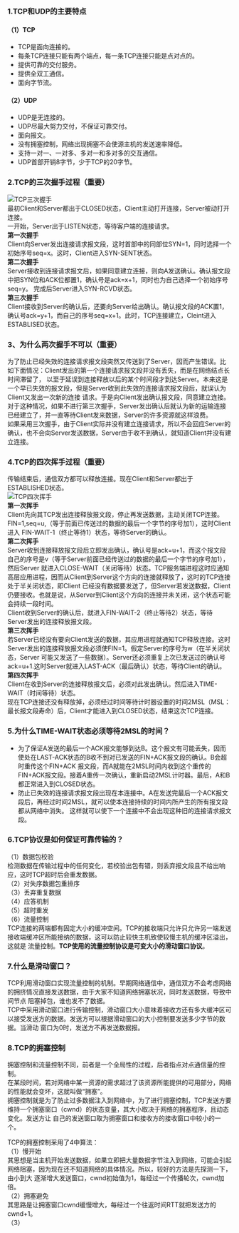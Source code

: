 ### 1.TCP和UDP的主要特点
#### （1）TCP
* TCP是面向连接的。  
* 每条TCP连接只能有两个端点，每一条TCP连接只能是点对点的。  
* 提供可靠的交付服务。  
* 提供全双工通信。  
* 面向字节流。  

#### （2）UDP
* UDP是无连接的。  
* UDP尽最大努力交付，不保证可靠交付。  
* 面向报文。  
* 没有拥塞控制，网络出现拥塞不会使源主机的发送速率降低。  
* 支持一对一、一对多、多对一和多对多的交互通信。  
* UDP首部开销8字节，少于TCP的20字节。  

### 2.TCP的三次握手过程（重要）
![TCP三次握手](http://blog.chinaunix.net/attachment/201304/8/22312037_1365405910EROI.png)  
最初Client和Server都出于CLOSED状态，Client主动打开连接，Server被动打开连接。  
一开始，Server出于LISTEN状态，等待客户端的连接请求。  
**第一次握手**  
Client向Server发出连接请求报文段，这时首部中的同部位SYN=1，同时选择一个初始序号seq=x。这时，Client进入SYN-SENT状态。  
**第二次握手**  
Server接收到连接请求报文后，如果同意建立连接，则向A发送确认。确认报文段中把SYN位和ACK位都置1，确认号是ack=x+1，同时也为自己选择一个初始序号seq=y。
完成后Server进入SYN-RCVD状态。  
**第三次握手**  
Client接收到Server的确认后，还要向Server给出确认。确认报文段的ACK置1，确认号ack=y+1，而自己的序号seq=x+1。此时，TCP连接建立，Cleint进入ESTABLISED状态。  

### 3、为什么两次握手不可以（重要）
为了防止已经失效的连接请求报文段突然又传送到了Server，因而产生错误。比如下面情况：Client发出的第一个连接请求报文段并没有丢失，而是在网络结点长时间滞留了，
以至于延误到连接释放以后的某个时间段才到达Server。本来这是一个早已失效的报文段，但是Server收到此失效的连接请求报文段后，就误认为Client又发出一次新的连接
请求。于是向Client发出确认报文段，同意建立连接。  
对于这种情况，如果不进行第三次握手，Server发出确认后就认为新的运输连接已经建立了，并一直等待Client发来数据，Server的许多资源就这样浪费。  
如果采用三次握手，由于Client实际并没有建立连接请求，所以不会回应Server的确认，也不会向Server发送数据，Server由于收不到确认，就知道Client并没有建立连接。

### 4.TCP的四次挥手过程（重要）
传输结束后，通信双方都可以释放连接。现在Client和Server都出于ESTABLISHED状态。  
![TCP四次挥手](https://img-blog.csdn.net/20180717204202563?watermark/2/text/aHR0cHM6Ly9ibG9nLmNzZG4ubmV0L3FxXzM4OTUwMzE2/font/5a6L5L2T/fontsize/400/fill/I0JBQkFCMA==/dissolve/70)  
**第一次挥手**  
Client先向其TCP发出连接释放报文段，停止再发送数据，主动关闭TCP连接。FIN=1,seq=u,（等于前面已传送过的数据的最后一个字节的序号加1），这时Client进入
FIN-WAIT-1（终止等待1）状态，等待Server的确认。  
**第二次挥手**  
Server收到连接释放报文段后立即发出确认，确认号是ack=u+1，而这个报文段自己的序号是v（等于Server前面已经传送过的数据的最后一个字节的序号加1），然后Server
就进入CLOSE-WAIT（关闭等待）状态。TCP服务端进程这时应通知高层应用进程，因而从Client到Server这个方向的连接就释放了，这时的TCP连接处于半关闭状态，即Client
已经没有数据要发送了，但Server若发送数据，Client仍要接收。也就是说，从Server到Client这个方向的连接并未关闭，这个状态可能会持续一段时间。  
Client收到Server的确认后，就进入FIN-WAIT-2（终止等待2）状态，等待Server发出的连接释放报文段。  
**第三次挥手**  
若Server已经没有要向Client发送的数据，其应用进程就通知TCP释放连接。这时Server发出的连接释放报文段必须使FIN=1。假定Server的序号为w（在半关闭状态，Server
可能又发送了一些数据）。Server还必须重复上次已发送过的确认号ack=u+1.这时Server就进入LAST-ACK（最后确认）状态，等待Client的确认。  
**第四次挥手**  
Client在收到Server的连接释放报文后，必须对此发出确认。然后进入TIME-WAIT（时间等待）状态。  
现在TCP连接还没有释放掉，必须经过时间等待计时器设置的时间2MSL（MSL：最长报文段寿命）后，Client才能进入到CLOSED状态，结束这次TCP连接。  

### 5.为什么TIME-WAIT状态必须等待2MSL的时间？
* 为了保证A发送的最后一个ACK报文能够到达B。这个报文有可能丢失，因而使处在LAST-ACK状态的B收不到对已发送的FIN+ACK报文段的确认。B会超时重传这个FIN+ACK
报文段，而A就能在2MSL时间内收到这个重传的FIN+ACK报文段。接着A重传一次确认，重新启动2MSL计时器。最后，A和B都正常进入到CLOSED状态。  
* 防止已失效的连接请求报文段出现在本连接中。A在发送完最后一个ACK报文段后，再经过时间2MSL，就可以使本连接持续的时间内所产生的所有报文段都从网络中消失。
这样就可以使下一个连接中不会出现这种旧的连接请求报文段。  

### 6.TCP协议是如何保证可靠传输的？
（1）数据包校验  
检测数据在传输过程中的任何变化，若校验出包有错，则丢弃报文段且不给出响应，这时TCP超时后会重发数据。  
（2）对失序数据包重排序  
（3）丢弃重复数据  
（4）应答机制  
（5）超时重发  
（6）流量控制  
TCP连接的两端都有固定大小的缓冲空间。TCP的接收端只允许只允许另一端发送接收端缓冲区所能接纳的数据，这可以防止较快主机致使较慢主机的缓冲区溢出，这就是
流量控制。**TCP使用的流量控制协议是可变大小的滑动窗口协议**。  

### 7.什么是滑动窗口？
TCP利用滑动窗口实现流量控制的机制。早期网络通信中，通信双方不会考虑网络的拥挤情况直接发送数据，由于大家不知道网络拥塞状况，同时发送数据，导致中间节点
阻塞掉包，谁也发不了数据。  
TCP中采用滑动窗口进行传输控制，滑动窗口大小意味着接收方还有多大缓冲区可以接受发送方的数据。发送方可以根据滑动窗口的大小控制要发送多少字节的数据。当滑动
窗口为0时，发送方不再发送数据报。  

### 8.TCP的拥塞控制
拥塞控制和流量控制不同，前者是一个全局性的过程，后者指点对点通信量的控制。  
在某段时间，若对网络中某一资源的需求超过了该资源所能提供的可用部分，网络的性能就会变坏，这就叫做“拥塞”。  
拥塞控制就是为了防止过多数据注入到网络中，为了进行拥塞控制，TCP发送方要维持一个拥塞窗口（cwnd）的状态变量，其大小取决于网络的拥塞程序，且动态变化。发送方让
自己的发送窗口取为拥塞窗口和接收方的接收窗口中较小的一个。  

TCP的拥塞控制采用了4中算法：  
（1）慢开始  
其思想是当主机开始发送数据，如果立即把大量数据字节注入到网络，可能会引起网络阻塞，因为现在还不知道网络的具体情况。所以，较好的方法是先探测一下，由小到大
逐渐增大发送窗口，cwnd初始值为1，每经过一个传播轮次，cwnd加倍。  
（2）拥塞避免  
其思路是让拥塞窗口cwnd缓慢增大，每经过一个往返时间RTT就把发送方的cwnd+1。  
（3）













